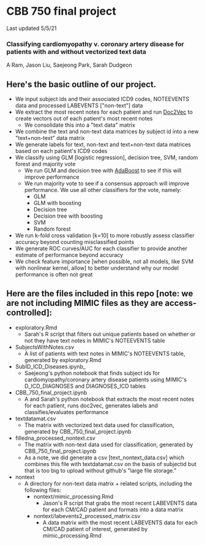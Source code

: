 # CBB 750 final project

Last updated 5/5/21

### Classifying cardiomyopathy v. coronary artery disease for patients with and without vectorized text data

A Ram, Jason Liu, Saejeong Park, Sarah Dudgeon

## Here's the basic outline of our project.

* We input subject ids and their associated ICD9 codes, NOTEEVENTS data and processed LABEVENTS ["non-text"] data
* We extract the most recent notes for each patient and run [Doc2Vec](https://radimrehurek.com/gensim/auto_examples/tutorials/run_doc2vec_lee.html) to create vectors out of each patient's most recent notes
  * We consolidate this into a "text data" matrix
* We combine the text and non-text data matrices by subject id into a new "text+non-text" data matrix
* We generate labels for text, non-text and text+non-text data matrices based on each patient's ICD9 codes
* We classify using GLM [logistic regression], decision tree, SVM, random forest and majority vote
  * We run GLM and decision tree with [AdaBoost](https://scikit-learn.org/stable/modules/generated/sklearn.ensemble.AdaBoostClassifier.html) to see if this will improve performance
  * We run majority vote to see if a consensus approach will improve performance. We use all other classifiers for the vote, namely:
    * GLM 
    * GLM with boosting
    * Decision tree
    * Decision tree with boosting
    * SVM
    * Random forest
* We run k-fold cross validation [k=10] to more robustly assess classifier accuracy beyond counting misclassified points
* We generate ROC curves/AUC for each classifier to provide another estimate of performance beyond accuracy 
* We check feature importance [when possible, not all models, like SVM with nonlinear kernel, allow] to better understand why our model performance is often not great 


## Here are the files included in this repo [note: we are not including MIMIC files as they are access-controlled]: 
* exploratory.Rmd
	* Sarah's R script that filters out unique patients based on whether or not they have text notes in MIMIC's NOTEEVENTS table
* SubjectsWithNotes.csv
	* A list of patients with text notes in MIMIC's NOTEEVENTS table, generated by exploratory.Rmd
* SubID\_ICD\_Diseases.ipynb_ 
	* Saejeong's python notebook that finds subject ids for cardiomyopathy/coronary artery disease patients using MIMIC's D\_ICD\_DIAGNOSES and DIAGNOSES\_ICD tables
* CBB\_750\_final\_project.ipynb
	* A and Sarah's python notebook that extracts the most recent notes for each patient, runs doc2vec, generates labels and classifies/evaluates performance
* textdatamat.csv
	* The matrix with vectorized text data used for classification, generated by CBB\_750\_final\_project.ipynb
* filledna\_processed\_nontext.csv
	* The matrix with non-text data used for classification, generated by CBB\_750\_final\_project.ipynb
	* As a note, we did generate a csv [text\_nontext\_data.csv] which combines this file with textdatamat.csv on the basis of subjectid but that is too big to upload without github's "large file storage."
* nontext
	* A directory for non-text data matrix + related scripts, including the following files: 
		* nontext/mimic\_processing.Rmd
			* Jason's R script that grabs the most recent LABEVENTS data for each CM/CAD patient and formats into a data matrix
		* nontext/labevents2\_processed\_matrix.csv
			* A data matrix with the most recent LABEVENTS data for each CM/CAD patient of interest, generated by mimic\_processing.Rmd

